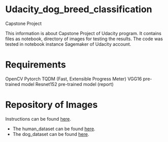 # Udacity_dog_breed_classification
Capstone Project 

This information is about Capstone Project of Udacity program. It contains files as notebook, directory of images for testing the results. The code was tested in notebook instance Sagemaker of Udacity account.


# Requirements

OpenCV
Pytorch
TQDM (Fast, Extensible Progress Meter)
VGG16 pre-trained model
Resnet152 pre-trained model (report)

# Repository of Images

Instructions can be found [here](https://github.com/udacity/deep-learning-v2-pytorch/tree/master/project-dog-classification).

* The human_dataset can be found [here](http://vis-www.cs.umass.edu/lfw/lfw.tgz).
* The dog_dataset can be found [here](https://s3-us-west-1.amazonaws.com/udacity-aind/dog-project/dogImages.zip).

